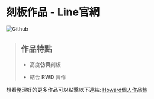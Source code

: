 # **刻板作品 - Line官網**

![Github](./Line-record.gif)

>##  **作品特點**
>
>
>* 高度**仿真**刻板
>
>* 結合 **RWD** 實作


想看整理好的更多作品可以點擊以下連結: [Howard個人作品集](https://bs-howard.github.io/All-Portfolio/index.html)
